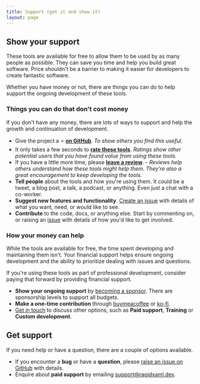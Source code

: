 ```yaml
---
title: Support (get it and show it)
layout: page
---
```


## Show your support

These tools are available for free to allow them to be used by as many people as possible. They can save you time and help you build great software. Price shouldn't be a barrier to making it easier for developers to create fantastic software.

Whether you have money or not, there are things you can do to help support the ongoing development of these tools.

### Things you can do that don't cost money

If you don't have any money, there are lots of ways to support and help the growth and continuation of development.

- Give the project a ⭐ [**on GitHub**](https://github.com/mrlacey/Rapid-XAML-Toolkit). _To show others you find this useful._
- It only takes a few seconds to [**rate these tools**](https://marketplace.visualstudio.com/items?itemName=MattLaceyLtd.RapidXamlToolkit&ssr=false#review-details). _Ratings show other potential users that you have found value from using these tools._
- If you have a little more time, please [**leave a review**](https://marketplace.visualstudio.com/items?itemName=MattLaceyLtd.RapidXamlToolkit&ssr=false#review-details). - _Reviews help others understand how these tools might help them. They're also a great encouragement to keep developing the tools._
- **Tell people** about the tools and how you're using them. It could be a tweet, a blog post, a talk, a podcast, or anything. Even just a chat with a co-worker.
- **Suggest new features and functionality**. [Create an issue](https://github.com/mrlacey/Rapid-XAML-Toolkit/issues/new/choose) with details of what you want, need, or would like to see.
- **Contribute** to the code, docs, or anything else. Start by commenting on, or raising an [issue](https://github.com/mrlacey/Rapid-XAML-Toolkit/issues) with details of how you'd like to get involved.

### How your money can help

While the tools are available for free, the time spent developing and maintaining them isn't. Your financial support helps ensure ongoing development and the ability to prioritize dealing with issues and questions.

If you're using these tools as part of professional development, consider paying that forward by providing financial support.

- **Show your ongoing support** by [becoming a sponsor](https://github.com/sponsors/mrlacey). There are sponsorship levels to support all budgets.
- **Make a one-time contribution** through [buymeacoffee](https://www.buymeacoffee.com/mrlacey) or [ko-fi](https://ko-fi.com/mrlacey).
- [Get in touch](mailto:support@rapidxaml.dev) to discuss other options, such as **Paid support**, **Training** or **Custom development**.

## Get support

If you need help or have a question, there are a couple of options available.

- If you encounter a **bug** or have a **question**, please [raise an issue on GitHub](https://github.com/mrlacey/Rapid-XAML-Toolkit/issues/new/choose) with details.
- Enquire about **paid support** by emailing [support@rapidxaml.dev](mailto:support@rapidxaml.dev).
